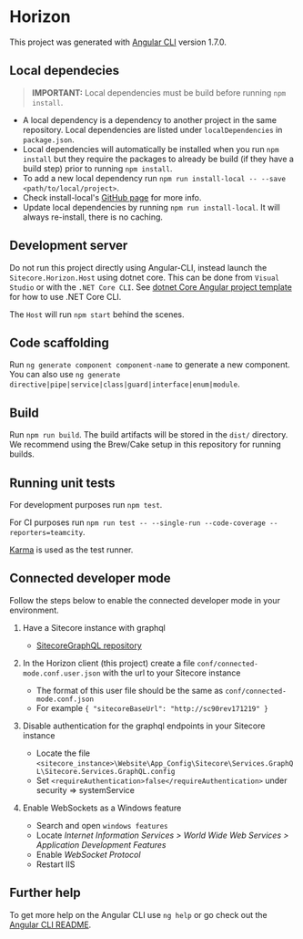 # Horizon

This project was generated with [Angular CLI](https://github.com/angular/angular-cli) version 1.7.0.

## Local dependecies

> __IMPORTANT:__ Local dependencies must be build before running `npm install`.

* A local dependency is a dependency to another project in the same repository. Local dependencies are listed under `localDependencies` in `package.json`.
* Local dependencies will automatically be installed when you run `npm install` but they require the packages to already be build (if they have a build step) prior to running `npm install`.
* To add a new local dependency run `npm run install-local -- --save <path/to/local/project>`.
* Check install-local's [GitHub page](https://github.com/nicojs/node-install-local/) for more info.
* Update local dependencies by running `npm run install-local`. It will always re-install, there is no caching.

## Development server

Do not run this project directly using Angular-CLI, instead launch the `Sitecore.Horizon.Host` using dotnet core. This can be done from `Visual Studio` or with the `.NET Core CLI`. See [dotnet Core Angular project template](https://docs.microsoft.com/en-us/aspnet/core/spa/angular?view=aspnetcore-2.1&tabs=netcore-cli) for how to use .NET Core CLI.

The `Host` will run `npm start` behind the scenes.

## Code scaffolding

Run `ng generate component component-name` to generate a new component. You can also use `ng generate directive|pipe|service|class|guard|interface|enum|module`.

## Build

Run `npm run build`. The build artifacts will be stored in the `dist/` directory. We recommend using the Brew/Cake setup in this repository for running builds.

## Running unit tests

For development purposes run `npm test`.

For CI purposes run `npm run test -- --single-run --code-coverage --reporters=teamcity`.

[Karma](https://karma-runner.github.io) is used as the test runner.

## Connected developer mode

Follow the steps below to enable the connected developer mode in your environment.

1. Have a Sitecore instance with graphql
    - [SitecoreGraphQL repository](http://tfs4dk1.dk.sitecore.net/tfs/PD-Products-01/Products/GraphQL/_git/Sitecore.Services.GraphQL)

1. In the Horizon client (this project) create a file `conf/connected-mode.conf.user.json` with the url to your Sitecore instance
    - The format of this user file should be the same as `conf/connected-mode.conf.json`
    - For example `{ "sitecoreBaseUrl": "http://sc90rev171219" }`

1. Disable authentication for the graphql endpoints in your Sitecore instance
    - Locate the file `<sitecore_instance>\Website\App_Config\Sitecore\Services.GraphQL\Sitecore.Services.GraphQL.config`
    - Set `<requireAuthentication>false</requireAuthentication>` under security => systemService

1. Enable WebSockets as a Windows feature
    - Search and open `windows features`
    - Locate *Internet Information Services > World Wide Web Services > Application Development Features*
    - Enable *WebSocket Protocol*
    - Restart IIS

## Further help

To get more help on the Angular CLI use `ng help` or go check out the [Angular CLI README](https://github.com/angular/angular-cli/blob/master/README.md).
